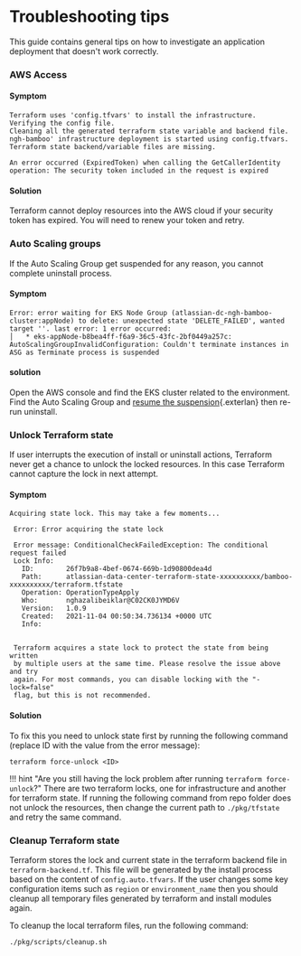 # Troubleshooting tips

This guide contains general tips on how to investigate an application deployment that doesn't work correctly.

### AWS Access
#### Symptom

```
Terraform uses 'config.tfvars' to install the infrastructure.
Verifying the config file.
Cleaning all the generated terraform state variable and backend file.
ngh-bamboo' infrastructure deployment is started using config.tfvars.
Terraform state backend/variable files are missing.

An error occurred (ExpiredToken) when calling the GetCallerIdentity operation: The security token included in the request is expired
```
#### Solution
Terraform cannot deploy resources into the AWS cloud if your security token has expired. You will need to renew your token and retry.

### Auto Scaling groups
If the Auto Scaling Group get suspended for any reason, you cannot complete uninstall process.
#### Symptom
```
Error: error waiting for EKS Node Group (atlassian-dc-ngh-bamboo-cluster:appNode) to delete: unexpected state 'DELETE_FAILED', wanted target ''. last error: 1 error occurred:
│ 	* eks-appNode-b8bea4ff-f6a9-36c5-43fc-2bf0449a257c: AutoScalingGroupInvalidConfiguration: Couldn't terminate instances in ASG as Terminate process is suspended
```
#### solution
Open the AWS console and find the EKS cluster related to the environment. 
Find the Auto Scaling Group and [resume the suspension](https://docs.aws.amazon.com/autoscaling/ec2/userguide/as-suspend-resume-processes.html){.exterlan} then re-run uninstall. 

### Unlock Terraform state
If user interrupts the execution of install or uninstall actions, Terraform never get a chance to unlock the locked resources. 
In this case Terraform cannot capture the lock in next attempt.
 
#### Symptom

```
Acquiring state lock. This may take a few moments...

 Error: Error acquiring the state lock

 Error message: ConditionalCheckFailedException: The conditional request failed
 Lock Info:
   ID:        26f7b9a8-4bef-0674-669b-1d90800dea4d
   Path:      atlassian-data-center-terraform-state-xxxxxxxxxx/bamboo-xxxxxxxxxx/terraform.tfstate
   Operation: OperationTypeApply
   Who:       nghazalibeiklar@C02CK0JYMD6V
   Version:   1.0.9
   Created:   2021-11-04 00:50:34.736134 +0000 UTC
   Info:


 Terraform acquires a state lock to protect the state from being written
 by multiple users at the same time. Please resolve the issue above and try
 again. For most commands, you can disable locking with the "-lock=false"
 flag, but this is not recommended.

```
#### Solution
To fix this you need to unlock state first by running the following command 
(replace ID with the value from the error message):

```shell 
terraform force-unlock <ID>
```

!!! hint "Are you still having the lock problem after running `terraform force-unlock`?"
    There are two terraform locks, one for infrastructure and another for terraform state. If running the following 
    command from repo folder does not unlock the resources, then change the current path to `./pkg/tfstate` and retry
     the same command.  


### Cleanup Terraform state
Terraform stores the lock and current state in the terraform backend file in `terraform-backend.tf`. 
This file will be generated by the install process based on the content of `config.auto.tfvars`.
If the user changes some key configuration items such as `region` or `environment_name` then you should 
cleanup all temporary files generated by terraform and install modules again. 

To cleanup the local terraform files, run the following command:
```
./pkg/scripts/cleanup.sh
```

